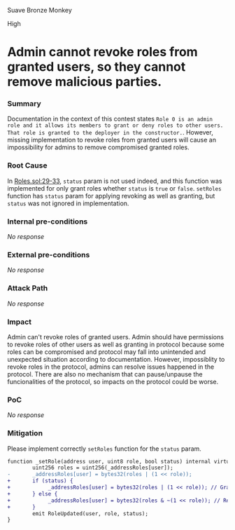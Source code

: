 Suave Bronze Monkey

High

# Admin cannot revoke roles from granted users, so they cannot remove malicious parties.

### Summary

Documentation in the context of this contest states `Role 0 is an admin role and it allows its members to grant or deny roles to other users. That role is granted to the deployer in the constructor.`.
However, missing implementation to revoke roles from granted users will cause an impossibility for admins  to remove compromised granted roles.
 

### Root Cause

In [Roles.sol:29-33](https://github.com/sherlock-audit/2024-08-winnables-raffles/blob/main/public-contracts/contracts/Roles.sol#L29-L33), `status` param is not used indeed, and this function was implemented for only grant roles whether `status` is `true` or `false`. 
`setRoles` function has `status` param for applying revoking as well as granting, but `status` was not ignored in implementation.

### Internal pre-conditions

_No response_

### External pre-conditions

_No response_

### Attack Path

_No response_

### Impact

Admin can't revoke roles of granted users.
Admin should have permissions to revoke roles of other users as well as granting in protocol because some roles can be compromised and protocol may fall into unintended and unexpected situation according to documentation.
However, impossiblity to revoke roles in the protocol, admins can resolve issues happened in the protocol.
There are also no mechanism that can pause/unpause the funcionalities of the protocol, so impacts on the protocol could be worse.
 

### PoC

_No response_

### Mitigation

Please implement correctly `setRoles` function for the `status` param. 
```diff
function _setRole(address user, uint8 role, bool status) internal virtual {
        uint256 roles = uint256(_addressRoles[user]);
-       _addressRoles[user] = bytes32(roles | (1 << role)); 
+       if (status) {
+            _addressRoles[user] = bytes32(roles | (1 << role)); // Grant role
+       } else {
+            _addressRoles[user] = bytes32(roles & ~(1 << role)); // Revoke role
+       }
        emit RoleUpdated(user, role, status);
}
```